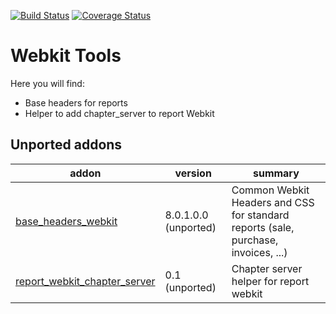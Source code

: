 [![Build Status](https://travis-ci.org/zeroincombenze/webkit-tools.svg?branch=9.0)](https://travis-ci.org/zeroincombenze/webkit-tools)
[![Coverage Status](https://img.shields.io/coveralls/zeroincombenze/webkit-tools.svg?branch=9.0)](https://coveralls.io/r/zeroincombenze/webkit-tools?branch=9.0)

Webkit Tools
============

Here you will find:

* Base headers for reports
* Helper to add chapter_server to report Webkit

[//]: # (addons)
Unported addons
---------------
addon | version | summary
--- | --- | ---
[base_headers_webkit](base_headers_webkit/) | 8.0.1.0.0 (unported) | Common Webkit Headers and CSS for standard reports (sale, purchase, invoices, ...)
[report_webkit_chapter_server](report_webkit_chapter_server/) | 0.1 (unported) | Chapter server helper for report webkit

[//]: # (end addons)
